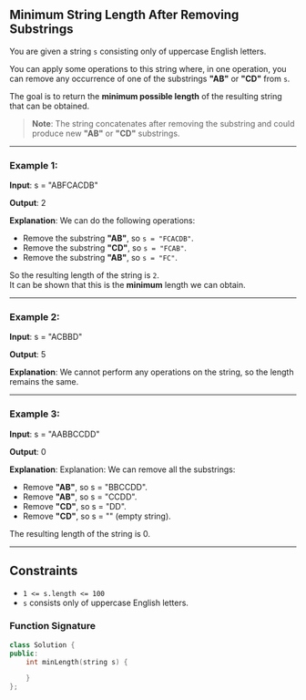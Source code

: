 ## Minimum String Length After Removing Substrings

You are given a string `s` consisting only of uppercase English letters.

You can apply some operations to this string where, in one operation, you can remove any occurrence of one of the substrings **"AB"** or **"CD"** from `s`.

The goal is to return the **minimum possible length** of the resulting string that can be obtained.

> **Note**: The string concatenates after removing the substring and could produce new **"AB"** or **"CD"** substrings.

---

### Example 1:

**Input**:
s = "ABFCACDB"

**Output**: 2

**Explanation**:
We can do the following operations:

- Remove the substring **"AB"**, so `s = "FCACDB"`.
- Remove the substring **"CD"**, so `s = "FCAB"`.
- Remove the substring **"AB"**, so `s = "FC"`.

So the resulting length of the string is `2`.  
It can be shown that this is the **minimum** length we can obtain.

---

### Example 2:

**Input**:
s = "ACBBD"

**Output**: 5

**Explanation**:
We cannot perform any operations on the string, so the length remains the same.

---

### Example 3:

**Input**:
s = "AABBCCDD"

**Output**: 0

**Explanation**:
Explanation:
We can remove all the substrings:

- Remove **"AB"**, so s = "BBCCDD".
- Remove **"AB"**, so s = "CCDD".
- Remove **"CD"**, so s = "DD".
- Remove **"CD"**, so s = "" (empty string).

The resulting length of the string is 0.

---

## Constraints

- `1 <= s.length <= 100`
- `s` consists only of uppercase English letters.

### Function Signature

```cpp
class Solution {
public:
    int minLength(string s) {

    }
};
```
